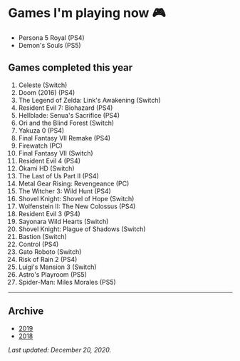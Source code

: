# Games I'm playing now 🎮

- Persona 5 Royal (PS4)
- Demon's Souls (PS5)

## Games completed this year

1. Celeste (Switch)
1. Doom (2016) (PS4)
1. The Legend of Zelda: Link's Awakening (Switch)
1. Resident Evil 7: Biohazard (PS4)
1. Hellblade: Senua's Sacrifice (PS4)
1. Ori and the Blind Forest (Switch)
1. Yakuza 0 (PS4)
1. Final Fantasy VII Remake (PS4)
1. Firewatch (PC)
1. Final Fantasy VII (Switch)
1. Resident Evil 4 (PS4)
1. Ōkami HD (Switch)
1. The Last of Us Part II (PS4)
1. Metal Gear Rising: Revengeance (PC)
1. The Witcher 3: Wild Hunt (PS4)
1. Shovel Knight: Shovel of Hope (Switch)
1. Wolfenstein II: The New Colossus (PS4)
1. Resident Evil 3 (PS4)
1. Sayonara Wild Hearts (Switch)
1. Shovel Knight: Plague of Shadows (Switch)
1. Bastion (Switch)
1. Control (PS4)
1. Gato Roboto (Switch)
1. Risk of Rain 2 (PS4)
1. Luigi's Mansion 3 (Switch)
1. Astro's Playroom (PS5)
1. Spider-Man: Miles Morales (PS5)

---

## Archive

- [2019](/plays/2019)
- [2018](/plays/2018)

*Last updated: December 20, 2020.*
